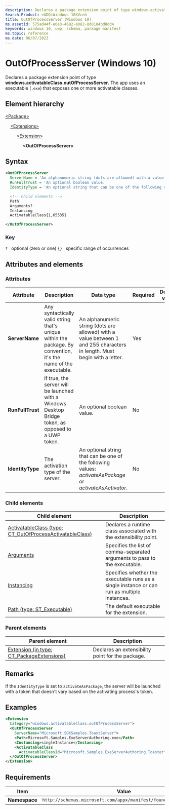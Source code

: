 ```yaml
---
description: Declares a package extension point of type windows.activatableClass.outOfProcessServer (Windows 10).
Search.Product: eADQiWindows 10XVcnh
title: OutOfProcessServer (Windows 10)
ms.assetid: 575ad44f-e0e3-4682-a082-8d8184bd8dd4
keywords: windows 10, uwp, schema, package manifest
ms.topic: reference
ms.date: 06/07/2023
---
```


# OutOfProcessServer (Windows 10)

Declares a package extension point of type **windows.activatableClass.outOfProcessServer**. The app uses an executable (`.exe`) that exposes one or more activatable classes.

## Element hierarchy

[\<Package\>](element-package.md)

&nbsp;&nbsp;&nbsp;&nbsp;[\<Extensions\>](element-extensions.md)

&nbsp;&nbsp;&nbsp;&nbsp; &nbsp;&nbsp;&nbsp;&nbsp;[\<Extension\>](element-extension.md)

&nbsp;&nbsp;&nbsp;&nbsp; &nbsp;&nbsp;&nbsp;&nbsp; &nbsp;&nbsp;&nbsp;&nbsp;**\<OutOfProcessServer\>**

## Syntax

```xml
<OutOfProcessServer
  ServerName = 'An alphanumeric string (dots are allowed) with a value between 1 and 255 characters in length. Must begin with a letter.' 
  RunFullTrust = 'An optional boolean value.'
  IdentityType = 'An optional string that can be one of the following values: "activateAsPackage" or "activateAsActivator".' >

  <!-- Child elements -->
  Path
  Arguments?
  Instancing
  ActivatableClass{1,65535}

</OutOfProcessServer>
```

### Key

`?`   optional (zero or one)
`{}`   specific range of occurrences

## Attributes and elements

### Attributes

| Attribute | Description | Data type | Required | Default value |
|-|-|-|-|-|
| **ServerName** | Any syntactically valid string that's unique within the package. By convention, it's the name of the executable. | An alphanumeric string (dots are allowed) with a value between 1 and 255 characters in length. Must begin with a letter. | Yes |  |
| **RunFullTrust** | If true, the server will be launched with a Windows Desktop Bridge token, as opposed to a UWP token. | An optional boolean value. | No |  |
| **IdentityType** | The activation type of the server. | An optional string that can be one of the following values: *activateAsPackage* or *activateAsActivator*. | No |  |

### Child elements

| Child element | Description |
|-|-|
| [ActivatableClass (type: CT_OutOfProcessActivatableClass)](element-1-activatableclass.md) | Declares a runtime class associated with the extensibility point. |
| [Arguments](element-arguments.md) | Specifies the list of comma-separated arguments to pass to the executable. |
| [Instancing](element-instancing.md) | Specifies whether the executable runs as a single instance or can run as multiple instances. |
| [Path (type: ST_Executable)](element-1-path.md) | The default executable for the extension. |

### Parent elements

| Parent element | Description |
|-|-|
| [Extension (in type: CT_PackageExtensions)](element-extension.md) | Declares an extensibility point for the package. |

## Remarks

If the `IdentityType` is set to `activateAsPackage`, the server will be launched with a token that doesn't vary based on the activating process's token.

## Examples

```xml
<Extension
  Category="windows.activatableClass.outOfProcessServer">
  <OutOfProcessServer
    ServerName="Microsoft.SDKSamples.ToastServer">
    <Path>Microsoft.Samples.ExeServerAuthoring.exe</Path>
    <Instancing>singleInstance</Instancing>
    <ActivatableClass
      ActivatableClassId="Microsoft.Samples.ExeServerAuthoring.Toaster" />
  </OutOfProcessServer>
</Extension>
```

## Requirements

| Item | Value |
|--|--|
| **Namespace** | `http://schemas.microsoft.com/appx/manifest/foundation/windows10` |
